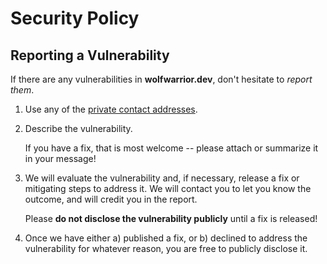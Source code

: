# Security Policy

## Reporting a Vulnerability

If there are any vulnerabilities in **wolfwarrior.dev**, don't hesitate to _report them_.

1. Use any of the [private contact addresses](https://github.com/WolFWarr1oR/wolfwarrior.dev#support).
2. Describe the vulnerability.

   If you have a fix, that is most welcome -- please attach or summarize it in your message!

3. We will evaluate the vulnerability and, if necessary, release a fix or mitigating steps to address it. We will contact you to let you know the outcome, and will credit you in the report.

   Please **do not disclose the vulnerability publicly** until a fix is released!

4. Once we have either a) published a fix, or b) declined to address the vulnerability for whatever reason, you are free to publicly disclose it.
